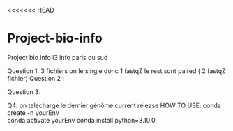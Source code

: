 <<<<<<< HEAD
# Project-bio-info
Project bio info l3 info paris du sud

Question 1:
3 fichiers on le single donc 1 fastqZ
le rest sont paired ( 2 fastqZ fichier)
Question 2 : 

Question 3:


Q4: on telecharge le dernier génôme current release
HOW TO USE:
conda create -n yourEnv <br>
conda activate yourEnv
conda install python=3.10.0
